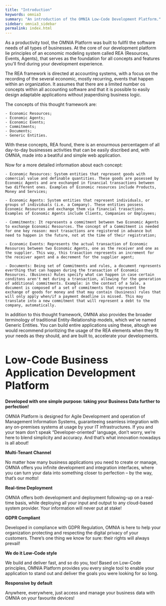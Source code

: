 ```yaml
---
title: "Introduction"
keywords: omnia3
summary: "An introduction of the OMNIA Low-Code Development Platform."
sidebar: omnia3_sidebar
permalink: index.html
---
```


<p>As a productivity tool, the OMNIA Platform was built to fullfil the software needs of all types of businesses. At the core of our development platform lie principles of an economic modeling system called REA (Resources, Events, Agents), that serves as the foundation for all concepts and features you'll find during your development experience.
 
The REA framework is directed at accounting systems, with a focus on the recording of the several economic, mostly recurring, events that happen within an organization. It assumes that there are a limited number os concepts within all accounting software and that it is possible to easily design adaptable applications without jeaperdising business logic.
 
The concepts of this thought framework are: 
 
    - Economic Resources;
    - Economic Agents;
    - Economic Events;
    - Commitments;
    - Documents;
    - Generic Entities.
    
With these concepts, REA found, there is an enourmous percentagem of all day-to-day businesses activities that can be easily discribed and, with OMNIA, made into a beatiful and simple web application.
 
Now for a more detailed information about each concept: 
 
    - Economic Resources: System entities that represent goods with comercial value and definable quantities. These goods are posessed by Economic Agents and are exchanged in financial transactions between two different ones. Examples of Economic resources include Products, Money and Services;
    
    - Economic Agents: System entities that represent individuals, or groups of individuals (i.e. a Company). These entities possess Economic Resources and exchange them via financial trasactions. Examples of Economic Agents include Clients, Companies or Employees;
    
    - Commitments: It represents a commitment between two Economic Agents to exchange Economic Resources. The concept of a Commitment is needed for one key reason: most trasactions are registered in advance but need to happen in the future, not at the time of their registration;
    
    - Economic Events: Represents the actual transaction of Economic Resources between two Economic Agents, one as the receiver and one as the supplier. This way, this trasaction represents an increment for the receiver agent and a decrement for the supplier agent;
 
    - Documents: Being set of Commitments and rules, a document represents everthing that can happen during the transaction of Economic Resources. (Business) Rules specify what can happen in case certain conditons aren't met during a transaction, allowing for the generation of additional commitments. Example: in the context of a Sale, a document is composed of a set of commitments that represent the exchange of goods for money and that may contain (business) rules that will only apply when/if a payment deadline is missed. This may translate into a new commitment that will represent a debt to the company, automatically.
    
 
In addition to this thought framework, OMNIA also provides the broader terminology of traditional Entity-Relationship models, which we've named Generic Entities. You can build entire applications using these, altough we would recommend prioritizing the usage of the REA elements when they fit your needs as they should, and are built to, accelerate your developments.</p>

<h1 style="font-size:34px;" id="building-a-business-management-app-has-never-been-this-easier-nor-simple">Low-Code Business Application Development Platform</h1>


<span><strong> Developed with one simple purpose: taking your Business Data further to perfection!</strong></span> 



<p>OMNIA Platform is designed for Agile Development and operation of Management Information Systems, 
guaranteeing seamless integration with any on-premises systems at usage by your IT infrastructures. 
If you and your team don’t speak “Developer-oriented” language, don’t worry, we’re here to blend simplicity and accuracy. 
And that’s what innovation nowadays is all about!</p>


<span><strong> Multi-Tenant Channel</strong></span>

<p>No matter how many business applications you need to create or manage, OMNIA offers you infinite development and integration interfaces, where you can turn your data into something closer to perfection – by the way, that’s our motto!</p>


<span><strong> Real-time Deployment</strong></span>

<p>OMNIA offers both development and deployment following-up on a 
real-time basis, while deploying all your input and output to any 
cloud-based system provider. Your information will never put at stake!</p>


<span><strong> GDPR Compliant</strong></span>

<p>Developed in compliance with GDPR Regulation, OMNIA is here to help 
your organization protecting and respecting the digital privacy of your 
customers. There’s one thing we know for sure: their rights will always 
prevail!</p>


<span><strong> We do it Low-Code style</strong></span>

<p>We build and deliver fast, and so do you, too! Based on Low-Code 
principles, OMNIA Platform provides you every single tool to enable your
application to stand out and deliver the goals you were looking for so 
long.</p>


<span><strong> Responsive by default</strong></span>

<p>Anywhere, everywhere, just access and manage​ your business data with OMNIA on your favourite devices!</p>
